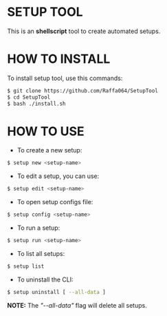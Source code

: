 # SETUP TOOL
This is an **shellscript** tool to create automated setups.

# HOW TO INSTALL

To install setup tool, use this commands:
```bash
$ git clone https://github.com/Raffa064/SetupTool
$ cd SetupTool
$ bash ./install.sh
```

# HOW TO USE
- To create a new setup:
```bash
$ setup new <setup-name>
```

- To edit a setup, you can use:
```bash
$ setup edit <setup-name>
```

- To open setup configs file:
```bash
$ setup config <setup-name>

```

- To run a setup:
```bash
$ setup run <setup-name>
```

- To list all setups:
```bash
$ setup list
```

- To uninstall the CLI:
```bash
$ setup uninstall [ --all-data ]
```
**NOTE:** The *"--all-data"* flag will delete all setups.


